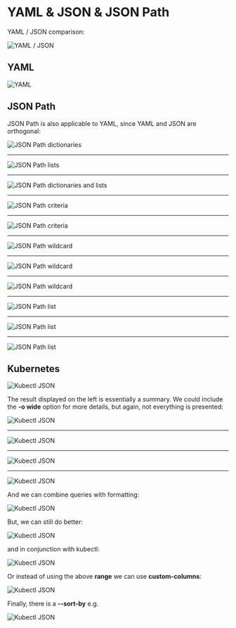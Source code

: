 # YAML & JSON & JSON Path

YAML / JSON comparison:

![YAML / JSON](images/yaml-json.png)

## YAML

![YAML](images/yaml.png)

## JSON Path

JSON Path is also applicable to YAML, since YAML and JSON are orthogonal:

![JSON Path dictionaries](images/json-path-dictionaries.png)

---

![JSON Path lists](images/json-path-lists.png)

---

![JSON Path dictionaries and lists](images/json-path-dictionaries-and-lists.png)

---

![JSON Path criteria](images/json-path-criteria.png)

---

![JSON Path criteria](images/json-path-criteria-2.png)

---

![JSON Path wildcard](images/json-path-wildcard.png)

---

![JSON Path wildcard](images/json-path-wildcard-2.png)

---

![JSON Path wildcard](images/json-path-wildcard-3.png)

---

![JSON Path list](images/json-path-list.png)

---

![JSON Path list](images/json-path-list-2.png)

---

![JSON Path list](images/json-path-list-3.png)

## Kubernetes

![Kubectl JSON](images/kubectl-json.png)

The result displayed on the left is essentially a summary. We could include the **-o wide** option for more details, but again, not everything is presented:

![Kubectl JSON](images/kubectl-json-2.png)

---

![Kubectl JSON](images/kubectl-json-3.png)

---

![Kubectl JSON](images/kubectl-json-4.png)

---

![Kubectl JSON](images/kubectl-json-5.png)

And we can combine queries with formatting:

![Kubectl JSON](images/kubectl-json-6.png)

But, we can still do better:

![Kubectl JSON](images/kubectl-json-7.png)

and in conjunction with kubectl:

![Kubectl JSON](images/kubectl-json-8.png)

Or instead of using the above **range** we can use **custom-columns**:

![Kubectl JSON](images/kubectl-json-9.png)

Finally, there is a **--sort-by** e.g.

![Kubectl JSON](images/kubectl-json-10.png)
